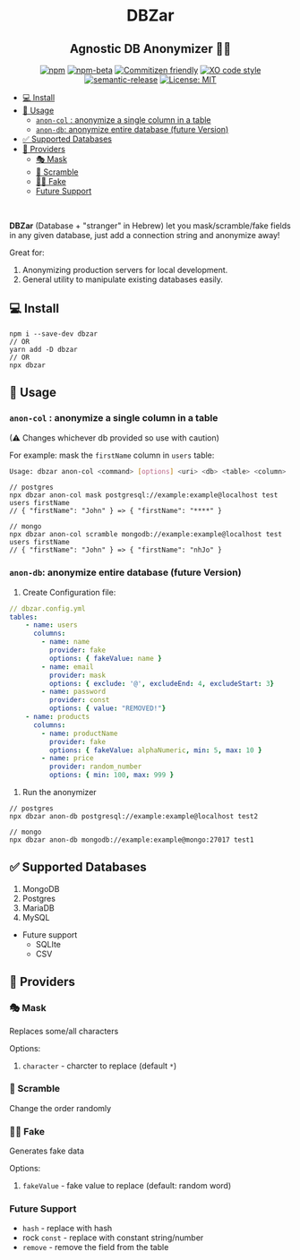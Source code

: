 <h1 align="center">DBZar</h1>
<h2 align="center">Agnostic DB Anonymizer 🔁👻</h2>
<div align="center">

[![npm](https://img.shields.io/npm/v/dbzar)](https://www.npmjs.com/package/dbzar)
[![npm-beta](https://img.shields.io/npm/v/dbzar/beta)](https://www.npmjs.com/package/dbzar)
[![Commitizen friendly](https://img.shields.io/badge/commitizen-friendly-brightgreen.svg)](http://commitizen.github.io/cz-cli/)
[![XO code style](https://img.shields.io/badge/code_style-XO-5ed9c7.svg)](https://github.com/xojs/xo)
[![semantic-release](https://img.shields.io/badge/%20%20%F0%9F%93%A6%F0%9F%9A%80-semantic--release-e10079.svg)](https://github.com/semantic-release/semantic-release)
[![License: MIT](https://img.shields.io/badge/License-MIT-yellow.svg)](https://opensource.org/licenses/MIT)

</div>

- [💻 Install](#-install)
- [👻 Usage](#-usage)
  - [`anon-col` : anonymize a single column in a table](#anon-col--anonymize-a-single-column-in-a-table)
  - [`anon-db`: anonymize entire database (future Version)](#anon-db-anonymize-entire-database-future-version)
- [✅ Supported Databases](#-supported-databases)
- [🔧 Providers](#-providers)
  - [🎭 Mask](#-mask)
  - [🔀 Scramble](#-scramble)
  - [🐱‍👤 Fake](#-fake)
  - [Future Support](#future-support)

<br/>

**DBZar** (Database + "stranger" in Hebrew) let you mask/scramble/fake fields in any given database, just add a connection string and anonymize away!

Great for:

1. Anonymizing production servers for local development.
2. General utility to manipulate existing databases easily.

## 💻 Install

```
npm i --save-dev dbzar
// OR
yarn add -D dbzar
// OR
npx dbzar
```

## 👻 Usage

### `anon-col` : anonymize a single column in a table

(⚠ Changes whichever db provided so use with caution)

For example: mask the `firstName` column in `users` table:

```bash
Usage: dbzar anon-col <command> [options] <uri> <db> <table> <column>
```

```
// postgres
npx dbzar anon-col mask postgresql://example:example@localhost test users firstName
// { "firstName": "John" } => { "firstName": "****" }

// mongo
npx dbzar anon-col scramble mongodb://example:example@localhost test users firstName
// { "firstName": "John" } => { "firstName": "nhJo" }
```

### `anon-db`: anonymize entire database (future Version)

1. Create Configuration file:

```yaml
// dbzar.config.yml
tables:
    - name: users
      columns:
        - name: name
          provider: fake
          options: { fakeValue: name }
        - name: email
          provider: mask
          options: { exclude: '@', excludeEnd: 4, excludeStart: 3}
        - name: password
          provider: const
          options: { value: "REMOVED!"}
    - name: products
      columns:
        - name: productName
          provider: fake
          options: { fakeValue: alphaNumeric, min: 5, max: 10 }
        - name: price
          provider: random_number
          options: { min: 100, max: 999 }

```

1. Run the anonymizer

```
// postgres
npx dbzar anon-db postgresql://example:example@localhost test2

// mongo
npx dbzar anon-db mongodb://example:example@mongo:27017 test1
```

## ✅ Supported Databases

1. MongoDB
2. Postgres
3. MariaDB
4. MySQL

- Future support
  - SQLIte
  - CSV

## 🔧 Providers

### 🎭 Mask

Replaces some/all characters

Options:

1. `character` - charcter to replace (default `*`)

### 🔀 Scramble

Change the order randomly

### 🐱‍👤 Fake

Generates fake data

Options:

1. `fakeValue` - fake value to replace (default: random word)

### Future Support

- `hash` - replace with hash
- rock `const` - replace with constant string/number
- `remove` - remove the field from the table
